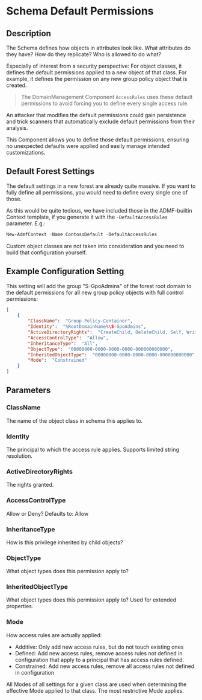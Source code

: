 ﻿# Schema Default Permissions

## Description

The Schema defines how objects in attributes look like.
What attributes do they have?
How do they replicate?
Who is allowed to do what?

Especially of interest from a security perspective:
For object classes, it defines the default permissions applied to a new object of that class.
For example, it defines the permission on any new group policy object that is created.

> The DomainManagement Component `AccessRules` uses these default permissions to avoid forcing you to define every single access rule.

An attacker that modifies the default permissions could gain persistence and trick scanners that automatically exclude default permissions from their analysis.

This Component allows you to define those default permissions, ensuring no unexpected defaults were applied and easily manage intended customizations.

## Default Forest Settings

The default settings in a new forest are already quite massive.
If you want to fully define all permissions, you would need to define every single one of those.

As this would be quite tedious, we have included those in the ADMF-builtin Context template, if you generate it with the `-DefaultAccessRules` parameter.
E.g.:

```powershell
New-AdmfContext -Name ContosoDefault -DefaultAccessRules
```

Custom object classes are not taken into consideration and you need to build that configuration yourself.

## Example Configuration Setting

This setting will add the group "S-GpoAdmins" of the forest root domain to the default permissions for all new group policy objects with full control permissions:

```json
[
	{
        "ClassName":  "Group-Policy-Container",
        "Identity":  "%RootDomainName%\S-GpoAdmins",
        "ActiveDirectoryRights":  "CreateChild, DeleteChild, Self, WriteProperty, DeleteTree, Delete, GenericRead, WriteDacl, WriteOwner",
        "AccessControlType":  "Allow",
        "InheritanceType":  "All",
        "ObjectType":  "00000000-0000-0000-0000-000000000000",
        "InheritedObjectType":  "00000000-0000-0000-0000-000000000000",
        "Mode":  "Constrained"
    }
]
```

## Parameters

### ClassName

The name of the object class in schema this applies to.

### Identity

The principal to which the access rule applies.
Supports limited string resolution.

### ActiveDirectoryRights

The rights granted.

### AccessControlType

Allow or Deny?
Defaults to: Allow

### InheritanceType

How is this privilege inherited by child objects?

### ObjectType

What object types does this permission apply to?

### InheritedObjectType

What object types does this permission apply to?
Used for extended properties.

### Mode

How access rules are actually applied:
- Additive: Only add new access rules, but do not touch existing ones
- Defined: Add new access rules, remove access rules not defined in configuration that apply to a principal that has access rules defined.
- Constrained: Add new access rules, remove all access rules not defined in configuration

All Modes of all settings for a given class are used when determining the effective Mode applied to that class.
The most restrictive Mode applies.
